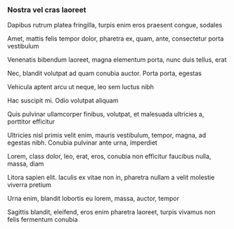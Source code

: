 ### Nostra vel cras laoreet

Dapibus rutrum platea fringilla, turpis enim eros praesent congue, sodales

Amet, mattis felis tempor dolor, pharetra ex, quam, ante, consectetur porta vestibulum

Venenatis bibendum laoreet, magna elementum porta, nunc duis tellus, erat

Nec, blandit volutpat ad quam conubia auctor. Porta porta, egestas

Vehicula aptent arcu ut neque, leo sem luctus nibh

Hac suscipit mi. Odio volutpat aliquam

Quis pulvinar ullamcorper finibus, volutpat, et malesuada ultricies a, porttitor efficitur

Ultricies nisl primis velit enim, mauris vestibulum, tempor, magna, ad egestas nibh. Conubia pulvinar ante urna, imperdiet

Lorem, class dolor, leo, erat, eros, conubia non efficitur faucibus nulla, massa, diam

Litora sapien elit. Iaculis ex vitae non in, pharetra nullam a velit molestie viverra pretium

Urna enim, blandit lobortis eu lorem, massa, auctor, tempor

Sagittis blandit, eleifend, eros enim pharetra laoreet, turpis vivamus non felis fermentum conubia


